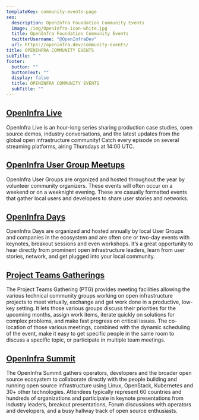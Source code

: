 ```yaml
---
templateKey: community-events-page
seo:
  description: OpenInfra Foundation Community Events
  image: /img/OpenInfra-icon-white.jpg
  title: OpenInfra Foundation Community Events
  twitterUsername: "@OpenInfraDev"
  url: https://openinfra.dev/community-events/
title: OPENINFRA COMMUNITY EVENTS
subTitle: " "
footer:
  button: ""
  buttonText: ""
  display: false
  title: OPENINFRA COMMUNITY EVENTS
  subTitle: ""
---
```


## [OpenInfra Live](/live)

OpenInfra Live is an hour-long series sharing production case studies, open source demos, industry conversations, and the latest updates from the global open infrastructure community! Catch every episode on several streaming platforms, airing Thursdays at 14:00 UTC.

## [OpenInfra User Group Meetups](https://www.meetup.com/pro/openinfradev)

OpenInfra User Groups are organized and hosted throughout the year by volunteer community organizers. These events will often occur on a weekend or on a weeknight evening. These are casually formatted events that gather local users and developers to share user stories and networks.  

## [OpenInfra Days](https://www.openstack.org/events/community-events#openinfra_days)

OpenInfra Days are organized and hosted annually by local User Groups and companies in the ecosystem and are often one or two-day events with keynotes, breakout sessions and even workshops. It’s a great opportunity to hear directly from prominent open infrastructure leaders, learn from user stories, network, and get plugged into your local community.

## [Project Teams Gatherings](/ptg)

The Project Teams Gathering (PTG) provides meeting facilities allowing the various technical community groups working on open infrastructure projects to meet virtually, exchange and get work done in a productive, low-key setting. It lets those various groups discuss their priorities for the upcoming months, assign work items, iterate quickly on solutions for complex problems, and make fast progress on critical issues. The co-location of those various meetings, combined with the dynamic scheduling of the event, make it easy to get specific people in the same room to discuss a specific topic, or participate in multiple team meetings.

## [OpenInfra Summit](/summit)

The OpenInfra Summit gathers operators, developers and the broader open source ecosystem to collaborate directly with the people building and running open source infrastructure using Linux, OpenStack, Kubernetes and 30+ other technologies. Attendees typically represent 60 countries and hundreds of organizations and participate in keynote presentations from industry leaders, breakout presentations, Forum discussions with operators and developers, and a busy hallway track of open source enthusiasts.